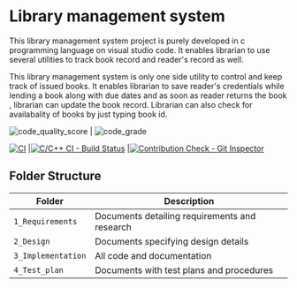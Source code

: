 # Library management system
This library management system project is purely developed in c programming language on visual studio code. It enables librarian to use several utilities to track book record and reader's record as well.

This library management system is only one side utility to control and keep track of issued books. It enables librarian to save reader's credentials while lending a book along with due dates and as soon as reader returns the book ,  librarian can update the book record. Librarian can also check for availabality of books by just typing book id.

![code_quality_score](https://www.code-inspector.com/project/28125/score/svg)
| ![code_grade](https://www.code-inspector.com/project/28125/status/svg)

[![CI](https://github.com/PATILSatyajit/Step-in-MiniProject-C/actions/workflows/main.yml/badge.svg)](https://github.com/PATILSatyajit/Step-in-MiniProject-C/actions/workflows/main.yml)
|[![C/C++ CI - Build Status](https://github.com/PATILSatyajit/Step-in-MiniProject-C/actions/workflows/c-cpp.yml/badge.svg)](https://github.com/PATILSatyajit/Step-in-MiniProject-C/actions/workflows/c-cpp.yml)
|[![Contribution Check - Git Inspector](https://github.com/PATILSatyajit/Step-in-MiniProject-C/actions/workflows/gitinspector.yml/badge.svg)](https://github.com/PATILSatyajit/Step-in-MiniProject-C/actions/workflows/gitinspector.yml)
## Folder Structure
Folder             | Description
-------------------| -----------------------------------------
`1_Requirements`   | Documents detailing requirements and research
`2_Design`         | Documents specifying design details
`3_Implementation` | All code and documentation
`4_Test_plan`      | Documents with test plans and procedures
